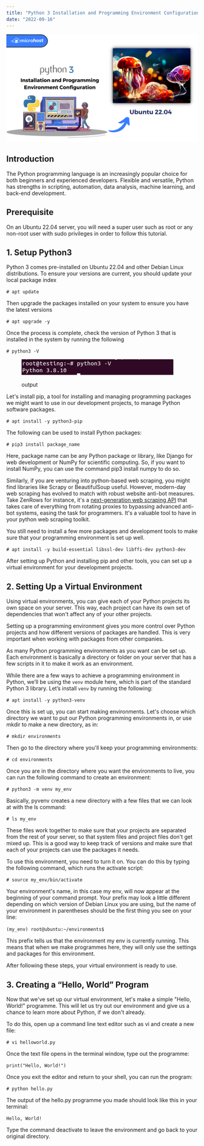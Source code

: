 ```yaml
---
title: "Python 3 Installation and Programming Environment Configuration on an Ubuntu 22.04"
date: "2022-09-16"
---
```


![Python 3 Installation and Programming Environment Configuration on an Ubuntu 22.04](images/Python-3-Installation-and-Programming-Environment-Configuration-on-an-Ubuntu-22.04-1024x576.png)

## Introduction

The Python programming language is an increasingly popular choice for both beginners and experienced developers. Flexible and versatile, Python has strengths in scripting, automation, data analysis, machine learning, and back-end development.

## Prerequisite

On an Ubuntu 22.04 server, you will need a super user such as root or any non-root user with sudo privileges in order to follow this tutorial.

## 1\. Setup Python3

Python 3 comes pre-installed on Ubuntu 22.04 and other Debian Linux distributions. To ensure your versions are current, you should update your local package index

```
# apt update
```

Then upgrade the packages installed on your system to ensure you have the latest versions

```
# apt upgrade -y 
```

Once the process is complete, check the version of Python 3 that is installed in the system by running the following

```
# python3 -V 
```

<figure>

![](images/image-66.png)

<figcaption>

output

</figcaption>

</figure>

Let's install pip, a tool for installing and managing programming packages we might want to use in our development projects, to manage Python software packages.

```
# apt install -y python3-pip 
```

The following can be used to install Python packages:

```
# pip3 install package_name 
```

Here, package name can be any Python package or library, like Django for web development or NumPy for scientific computing. So, if you want to install NumPy, you can use the command pip3 install numpy to do so.  
  
Similarly, if you are venturing into python-based web scraping, you might find libraries like Scrapy or BeautifulSoup useful. However, modern-day web scraping has evolved to match with robust website anti-bot measures. Take ZenRows for instance, it's a [next-generation web scraping API](https://www.zenrows.com/) that takes care of everything from rotating proxies to bypassing advanced anti-bot systems, easing the task for programmers. It's a valuable tool to have in your python web scraping toolkit.

You still need to install a few more packages and development tools to make sure that your programming environment is set up well.

```
# apt install -y build-essential libssl-dev libffi-dev python3-dev 
```

After setting up Python and installing pip and other tools, you can set up a virtual environment for your development projects.

## 2\. Setting Up a Virtual Environment

Using virtual environments, you can give each of your Python projects its own space on your server. This way, each project can have its own set of dependencies that won't affect any of your other projects.

Setting up a programming environment gives you more control over Python projects and how different versions of packages are handled. This is very important when working with packages from other companies.

As many Python programming environments as you want can be set up. Each environment is basically a directory or folder on your server that has a few scripts in it to make it work as an environment.

While there are a few ways to achieve a programming environment in Python, we’ll be using the `venv` module here, which is part of the standard Python 3 library. Let’s install `venv` by running the following:

```
# apt install -y python3-venv 
```

Once this is set up, you can start making environments. Let's choose which directory we want to put our Python programming environments in, or use mkdir to make a new directory, as in:

```
# mkdir environments 
```

Then go to the directory where you'll keep your programming environments:

```
# cd environments 
```

Once you are in the directory where you want the environments to live, you can run the following command to create an environment:

```
# python3 -m venv my_env
```

Basically, pyvenv creates a new directory with a few files that we can look at with the ls command:

```
# ls my_env 
```

These files work together to make sure that your projects are separated from the rest of your server, so that system files and project files don't get mixed up. This is a good way to keep track of versions and make sure that each of your projects can use the packages it needs.

To use this environment, you need to turn it on. You can do this by typing the following command, which runs the activate script:

```
# source my_env/bin/activate
```

Your environment's name, in this case my env, will now appear at the beginning of your command prompt. Your prefix may look a little different depending on which version of Debian Linux you are using, but the name of your environment in parentheses should be the first thing you see on your line:

`(my_env) root@ubuntu:~/environments$`

This prefix tells us that the environment my env is currently running. This means that when we make programmes here, they will only use the settings and packages for this environment.

After following these steps, your virtual environment is ready to use.

## 3\. Creating a “Hello, World” Program

Now that we've set up our virtual environment, let's make a simple "Hello, World!" programme. This will let us try out our environment and give us a chance to learn more about Python, if we don't already.

To do this, open up a command line text editor such as vi and create a new file:

```
# vi helloworld.py 
```

Once the text file opens in the terminal window, type out the programme:

```
print("Hello, World!") 
```

Once you exit the editor and return to your shell, you can run the program:

```
# python hello.py 
```

The output of the hello.py programme you made should look like this in your terminal:

```
Hello, World!
```

Type the command deactivate to leave the environment and go back to your original directory.

